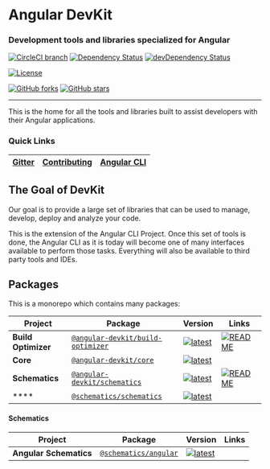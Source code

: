 <!--
  BEFORE UPDATING THIS FILE, READ THIS.

  This file is automatically generated during release. It is important for you to not update
  README directly.

  - If you need to change the content, update `scripts/templates/readme.ejs`
  - If you need to add/remove a package or a link, update the .monorepo.json file instead.

  Any changes to README.md directly will result in a failure on CI.
-->

# Angular DevKit
### Development tools and libraries specialized for Angular


[![CircleCI branch](https://img.shields.io/circleci/project/github/angular/devkit/master.svg?label=circleci)](https://circleci.com/gh/angular/devkit) [![Dependency Status](https://david-dm.org/angular/devkit.svg)](https://david-dm.org/angular/devkit) [![devDependency Status](https://david-dm.org/angular/devkit/dev-status.svg)](https://david-dm.org/angular/devkit?type=dev) 

[![License](https://img.shields.io/npm/l/@angular-devkit/core.svg)](https://github.com/angular/devkit/blob/master/LICENSE) 

[![GitHub forks](https://img.shields.io/github/forks/angular/devkit.svg?style=social&label=Fork)](https://github.com/angular/devkit/fork) [![GitHub stars](https://img.shields.io/github/stars/angular/devkit.svg?style=social&label=Star)](https://github.com/angular/devkit) 



----

This is the home for all the tools and libraries built to assist developers with their Angular applications.

### Quick Links
[Gitter](https://gitter.im/angular/angular-cli) | [Contributing](https://github.com/angular/devkit/blob/master/CONTRIBUTING.md) | [Angular CLI](http://github.com/angular/angular-cli) | 
|---|---|---|


## The Goal of DevKit

Our goal is to provide a large set of libraries that can be used to manage, develop, deploy and
analyze your code.

This is the extension of the Angular CLI Project. Once this set of tools is done, the Angular CLI
as it is today will become one of many interfaces available to perform those tasks. Everything
will also be available to third party tools and IDEs.


## Packages
This is a monorepo which contains many packages:





| Project | Package | Version | Links |
|---|---|---|---|
**Build Optimizer** | [`@angular-devkit/build-optimizer`](http://npmjs.com/packages/@angular-devkit/build-optimizer) | [![latest](https://img.shields.io/npm/v/%40angular-devkit%2Fbuild-optimizer/latest.svg)](http://npmjs.com/packages/@angular-devkit/build-optimizer) | [![README](https://img.shields.io/badge/README--green.svg)](https://github.com/angular/devkit/blob/master/packages/angular_devkit/build_optimizer/README.md)
**Core** | [`@angular-devkit/core`](http://npmjs.com/packages/@angular-devkit/core) | [![latest](https://img.shields.io/npm/v/%40angular-devkit%2Fcore/latest.svg)](http://npmjs.com/packages/@angular-devkit/core) | 
**Schematics** | [`@angular-devkit/schematics`](http://npmjs.com/packages/@angular-devkit/schematics) | [![latest](https://img.shields.io/npm/v/%40angular-devkit%2Fschematics/latest.svg)](http://npmjs.com/packages/@angular-devkit/schematics) | [![README](https://img.shields.io/badge/README--green.svg)](https://github.com/angular/devkit/blob/master/packages/angular_devkit/schematics/README.md)
**** | [`@schematics/schematics`](http://npmjs.com/packages/@schematics/schematics) | [![latest](https://img.shields.io/npm/v/%40schematics%2Fschematics/latest.svg)](http://npmjs.com/packages/@schematics/schematics) | 

#### Schematics

| Project | Package | Version | Links |
|---|---|---|---|
**Angular Schematics** | [`@schematics/angular`](http://npmjs.com/packages/@schematics/angular) | [![latest](https://img.shields.io/npm/v/%40schematics%2Fangular/latest.svg)](http://npmjs.com/packages/@schematics/angular) | 


